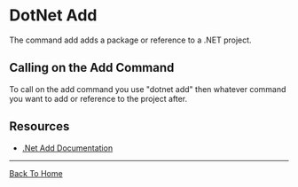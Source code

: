 # DotNet Add

The command add adds a package or reference to a .NET project.

## Calling on the Add Command

To call on the add command you use "dotnet add" then whatever command you want to add or reference to the project after.

## Resources

- [.Net Add Documentation](https://docs.microsoft.com/en-us/dotnet/core/tools/dotnet-add-package)

---

[Back To Home](../readme.md)